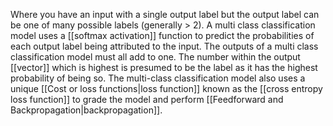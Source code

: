 Where you have an input with a single output label but the output label can be one of many possible labels (generally > 2). A multi class classification model uses a [[softmax activation]] function to predict the probabilities of each output label being attributed to the input. The outputs of a multi class classification model must all add to one. The number within the output [[vector]] which is highest is presumed to be the label as it has the highest probability of being so. The multi-class classification model also uses a unique [[Cost or loss functions|loss function]] known as the [[cross entropy loss function]] to grade the model and perform [[Feedforward and Backpropagation|backpropagation]]. 